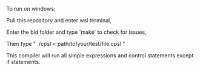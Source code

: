To run on windows:

Pull this repository and enter wsl terminal,

Enter the bld folder and type 'make' to check for issues,

Then type " ./cpsl < path/to/your/test/file.cpsl "


This compiler will run all simple expressions and control statements except if statements.